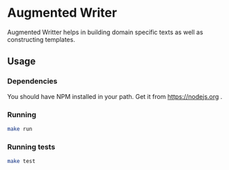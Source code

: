 # Augmented Writer

Augmented Writter helps in building domain specific texts as well as constructing templates.

## Usage

### Dependencies

You should have NPM installed in your path. Get it from https://nodejs.org .

### Running

```bash
make run
```

### Running tests

```bash
make test
```
